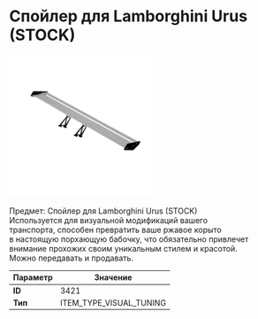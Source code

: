 # Спойлер для Lamborghini Urus (STOCK)

![Item Image](../img/3421.webp?raw=true)

Предмет: Спойлер для Lamborghini Urus (STOCK)<br>Используется для визуальной модификаций вашего<br>транспорта, способен превратить ваше ржавое корыто<br>в настоящую порхающую бабочку, что обязательно привлечет<br>внимание прохожих своим уникальным стилем и красотой.<br>Можно передавать и продавать.


| Параметр | Значение |
|----------|----------|
| **ID** | 3421 |
| **Тип** | ITEM_TYPE_VISUAL_TUNING |

